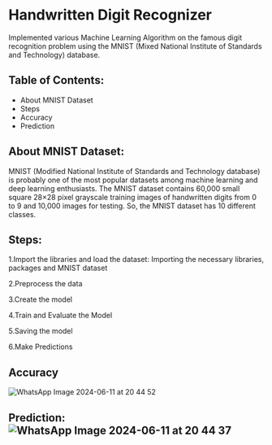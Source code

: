 
# Handwritten Digit Recognizer

Implemented various Machine Learning Algorithm on the famous digit recognition problem using the MNIST (Mixed National Institute of Standards and Technology) database.



## Table of Contents:
- About MNIST Dataset
- Steps
- Accuracy
- Prediction

## About MNIST Dataset:
MNIST (Modified National Institute of Standards and Technology database) is probably one of the most popular datasets among machine learning and deep learning enthusiasts. The MNIST dataset contains 60,000 small square 28×28 pixel grayscale training images of handwritten digits from 0 to 9 and 10,000 images for testing. So, the MNIST dataset has 10 different classes.

## Steps:
1.Import the libraries and load the dataset: Importing the necessary libraries, packages and MNIST dataset

2.Preprocess the data

3.Create the model

4.Train and Evaluate the Model

5.Saving the model

6.Make Predictions
## Accuracy
![WhatsApp Image 2024-06-11 at 20 44 52](https://github.com/devanshi162616/Handwritten-Digit-Recognizer-ML-Project/assets/163126016/69bc6d86-26d4-4f61-b86f-dd464db20ac2)


## Prediction:![WhatsApp Image 2024-06-11 at 20 44 37](https://github.com/devanshi162616/Handwritten-Digit-Recognizer-ML-Project/assets/163126016/1377f186-d5cf-4503-b4cb-41889280e243)

